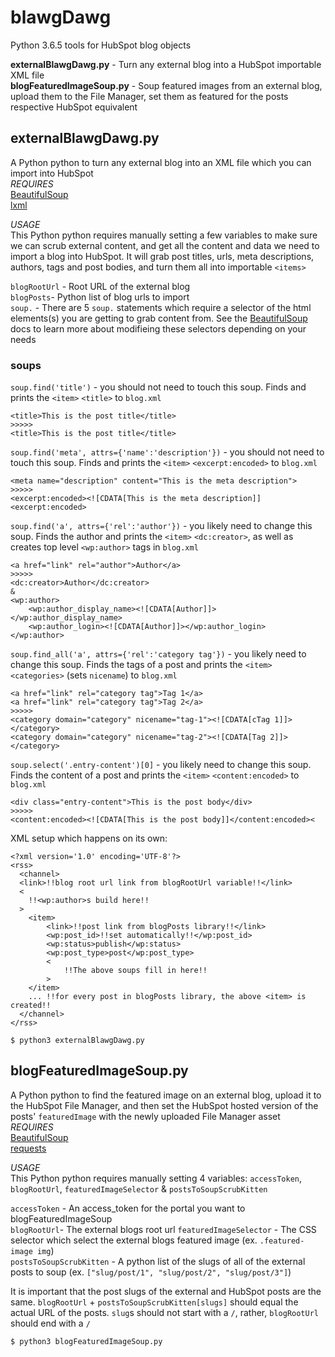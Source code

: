 # blawgDawg
Python 3.6.5 tools for HubSpot blog objects 

__externalBlawgDawg.py__ - Turn any external blog into a HubSpot importable XML file  
__blogFeaturedImageSoup.py__ - Soup featured images from an external blog, upload them to the File Manager, set them as featured for the posts respective HubSpot equivalent  

## externalBlawgDawg.py
A Python python to turn any external blog into an XML file which you can import into HubSpot    
_REQUIRES_  
[BeautifulSoup](https://www.crummy.com/software/BeautifulSoup/bs4/doc/)  
[lxml](https://lxml.de/)  

_USAGE_  
This Python python requires manually setting a few variables to make sure we can scrub external content, and get all the content and data we need to import a blog into HubSpot. It will grab post titles, urls, meta descriptions, authors, tags and post bodies, and turn them all into importable `<items>`  

`blogRootUrl` - Root URL of the external blog    
`blogPosts`- Python list of blog urls to import  
`soup.` - There are 5 `soup.` statements which require a selector of the html elements(s) you are getting to grab content from. See the [BeautifulSoup](https://www.crummy.com/software/BeautifulSoup/bs4/doc/) docs to learn more about modifieing these selectors depending on your needs  
### __soups__  
`soup.find('title')` - you should not need to touch this soup. Finds and prints the `<item>` `<title>` to `blog.xml`
```
<title>This is the post title</title>
>>>>>
<title>This is the post title</title> 
```
`soup.find('meta', attrs={'name':'description'})` - you should not need to touch this soup. Finds and prints the `<item>` `<excerpt:encoded>` to `blog.xml`  

```
<meta name="description" content="This is the meta description"> 
>>>>>
<excerpt:encoded><![CDATA[This is the meta description]]<excerpt:encoded>
```
`soup.find('a', attrs={'rel':'author'})` - you likely need to change this soup. Finds the author and prints the `<item>` `<dc:creator>`, as well as creates top level `<wp:author>` tags in `blog.xml`
```
<a href="link" rel="author">Author</a>
>>>>>
<dc:creator>Author</dc:creator>
&
<wp:author>
    <wp:author_display_name><![CDATA[Author]]></wp:author_display_name>
    <wp:author_login><![CDATA[Author]]></wp:author_login>
</wp:author>
```
`soup.find_all('a', attrs={'rel':'category tag'})` - you likely need to change this soup. Finds the tags of a post and prints the `<item>` `<categories>` (sets `nicename`) to `blog.xml`
```
<a href="link" rel="category tag">Tag 1</a>
<a href="link" rel="category tag">Tag 2</a>
>>>>>
<category domain="category" nicename="tag-1"><![CDATA[cTag 1]]></category>
<category domain="category" nicename="tag-2"><![CDATA[Tag 2]]></category>
```
`soup.select('.entry-content')[0]` - you likely need to change this soup. Finds the content of a post and prints the `<item>` `<content:encoded>` to `blog.xml`
```
<div class="entry-content">This is the post body</div>
>>>>>
<content:encoded><![CDATA[This is the post body]]</content:encoded><
```

XML setup which happens on its own:
```
<?xml version='1.0' encoding='UTF-8'?>
<rss>
  <channel>
  <link>!!blog root url link from blogRootUrl variable!!</link>
  <
    !!<wp:author>s build here!!
  >
    <item>
        <link>!!post link from blogPosts library!!</link>
        <wp:post_id>!!set automatically!!</wp:post_id>
        <wp:status>publish</wp:status>
        <wp:post_type>post</wp:post_type>
        <
            !!The above soups fill in here!!
        >
    </item>
    ... !!for every post in blogPosts library, the above <item> is created!!
  </channel>
</rss>
```
```
$ python3 externalBlawgDawg.py
```

## blogFeaturedImageSoup.py
A Python python to find the featured image on an external blog, upload it to the HubSpot File Manager, and then set the HubSpot hosted version of the posts' `featuredImage` with the newly uploaded File Manager asset  
_REQUIRES_  
[BeautifulSoup](https://www.crummy.com/software/BeautifulSoup/bs4/doc/)  
[requests](http://docs.python-requests.org/en/master/)  

_USAGE_  
This Python python requires manually setting 4 variables: `accessToken`, `blogRootUrl`, `featuredImageSelector` & `postsToSoupScrubKitten`

`accessToken` - An access_token for the portal you want to blogFeaturedImageSoup  
`blogRootUrl`- The external blogs root url 
`featuredImageSelector` - The CSS selector which select the external blogs featured image (ex. `.featured-image img`)  
`postsToSoupScrubKitten` - A python list of the slugs of all of the external posts to soup (ex. `["slug/post/1", "slug/post/2", "slug/post/3"]`)  

It is important that the post slugs of the external and HubSpot posts are the same. `blogRootUrl` + `postsToSoupScrubKitten[slugs]` should equal the actual URL of the posts. `slug`s should not start with a `/`, rather, `blogRootUrl` should end with a `/`

```
$ python3 blogFeaturedImageSoup.py
```